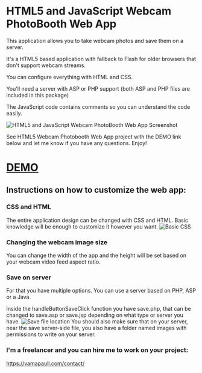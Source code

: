 # HTML5 and JavaScript Webcam PhotoBooth Web App
This application allows you to take webcam photos and save them on a server.

It's a HTML5 based application with fallback to Flash for older browsers that don't support webcam streams.

You can configure everything with HTML and CSS.

You'll need a server with ASP or PHP support (both ASP and PHP files are included in this package)

The JavaScript code contains comments so you can understand the code easily.

![HTML5 and JavaScript Webcam PhotoBooth Web App Screenshot](https://vamapaull.com/wp-content/uploads/2017/12/HTML5-Webcam-Photobooth-Web-App.jpg)

See HTML5 Webcam Photobooth Web App project with the DEMO link below and let me know if you have any questions. Enjoy! 

# [DEMO](https://vamapaull.com/work/PhotoBoothHTML/)

## Instructions on how to customize the web app:
### CSS and HTML
The entire application design can be changed with CSS and HTML. Basic knowledge will be enough to customize it however you want.
![Basic CSS](https://vamapaull.com/work/PhotoBoothHTML/documentation/images/basic-css.jpg)

### Changing the webcam image size
You can change the width of the app and the height will be set based on your webcam video feed aspect ratio.

### Save on server
For that you have multiple options. You can use a server based on PHP, ASP or a Java.

Inside the handleButtonSaveClick function you have save.php, that can be changed to save.asp or save.jsp depending on what type or server you have.
![Save file location](https://vamapaull.com/work/PhotoBoothHTML/documentation/images/save.jpg)
You should also make sure that on your server, near the save server-side file, you also have a folder named images with permissions to write on your server.

### I'm a freelancer and you can hire me to work on your project: 
https://vamapaull.com/contact/
